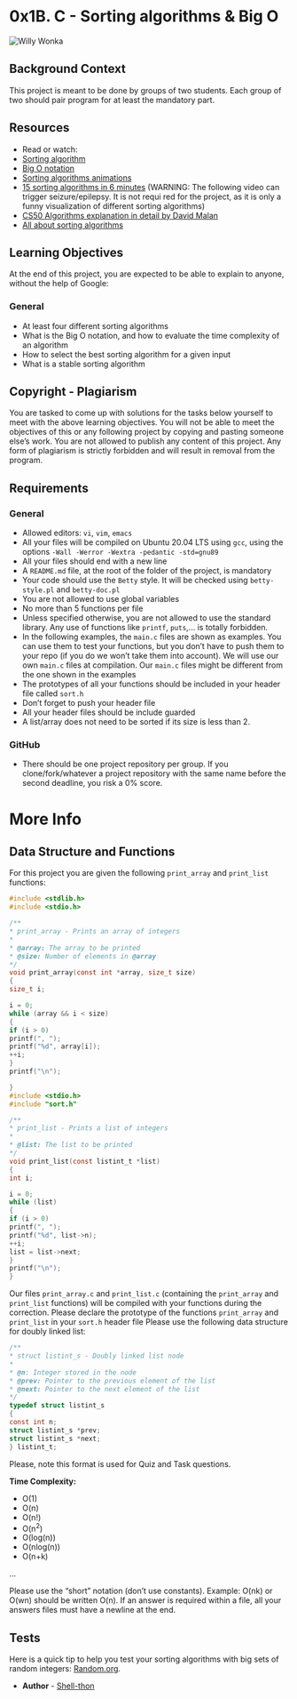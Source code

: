 # 0x1B. C - Sorting algorithms & Big O

![Willy Wonka](https://s3.amazonaws.com/intranet-projects-files/holbertonschool-low_level_programming/248/willy-wonka.png)

## Background Context
This project is meant to be done by groups of two students. Each group of two should pair program for at least the mandatory part.

## Resources
* Read or watch:
* [Sorting algorithm](https://en.wikipedia.org/wiki/Sorting_algorithm)
* [Big O notation](https://www.interviewcake.com/article/java/big-o-notation-time-and-space-complexity)
* [Sorting algorithms animations](https://www.toptal.com/developers/sorting-algorithms)
* [15 sorting algorithms in 6 minutes](https://www.youtube.com/watch?v=kPRA0W1kECg) (WARNING: The following video can trigger seizure/epilepsy. It is not requi
red for the project, as it is only a funny visualization of different sorting algorithms)
* [CS50 Algorithms explanation in detail by David Malan](https://www.youtube.com/watch?v=U9gTwL4n6gA)
* [All about sorting algorithms](https://www.youtube.com/watch?v=0nlPxNZGzOg)

## Learning Objectives
At the end of this project, you are expected to be able to explain to anyone, without the help of Google:

### General
* At least four different sorting algorithms
* What is the Big O notation, and how to evaluate the time complexity of an algorithm
* How to select the best sorting algorithm for a given input
* What is a stable sorting algorithm

## Copyright - Plagiarism
You are tasked to come up with solutions for the tasks below yourself to meet with the above learning objectives. You will not be able to meet the objectives of this or any following project by copying and pasting someone else’s work. You are not allowed to publish any content of this project. Any form of plagiarism is strictly forbidden and will result in removal from the program.

## Requirements
### General
* Allowed editors: `vi`, `vim`, `emacs`
* All your files will be compiled on Ubuntu 20.04 LTS using `gcc`, using the options `-Wall -Werror -Wextra -pedantic -std=gnu89`
* All your files should end with a new line
* A `README.md` file, at the root of the folder of the project, is mandatory
* Your code should use the `Betty` style. It will be checked using `betty-style.pl` and `betty-doc.pl`
* You are not allowed to use global variables
* No more than 5 functions per file
* Unless specified otherwise, you are not allowed to use the standard library. Any use of functions like `printf`, `puts`,… is totally forbidden.
* In the following examples, the `main.c` files are shown as examples. You can use them to test your functions, but you don’t have to push them to your repo (if you do we won’t take them into account). We will use our own `main.c` files at compilation. Our `main.c` files might be different from the one shown in the examples
* The prototypes of all your functions should be included in your header file called `sort.h`
* Don’t forget to push your header file
* All your header files should be include guarded
* A list/array does not need to be sorted if its size is less than 2.

### GitHub
* There should be one project repository per group. If you clone/fork/whatever a project repository with the same name before the second deadline, you risk a 0% score.

# More Info
## Data Structure and Functions
For this project you are given the following `print_array` and `print_list` functions:

```c
#include <stdlib.h>
#include <stdio.h>

/**
* print_array - Prints an array of integers
*
* @array: The array to be printed
* @size: Number of elements in @array
*/
void print_array(const int *array, size_t size)
{
size_t i;

i = 0;
while (array && i < size)
{
if (i > 0)
printf(", ");
printf("%d", array[i]);
++i;
}
printf("\n");

}
#include <stdio.h>
#include "sort.h"

/**
* print_list - Prints a list of integers
*
* @list: The list to be printed
*/
void print_list(const listint_t *list)
{
int i;

i = 0;
while (list)
{
if (i > 0)
printf(", ");
printf("%d", list->n);
++i;
list = list->next;
}
printf("\n");
}
```
Our files `print_array.c` and `print_list.c` (containing the `print_array` and `print_list` functions) will be compiled with your functions during the correction.
Please declare the prototype of the functions `print_array` and `print_list` in your `sort.h` header file
Please use the following data structure for doubly linked list:

```c
/**
* struct listint_s - Doubly linked list node
*
* @n: Integer stored in the node
* @prev: Pointer to the previous element of the list
* @next: Pointer to the next element of the list
*/
typedef struct listint_s
{
const int n;
struct listint_s *prev;
struct listint_s *next;
} listint_t;
```

Please, note this format is used for Quiz and Task questions.

**Time Complexity:**

* O(1)
* O(n)
* O(n!)
* O(n<sup>2</sup>)
* O(log(n))
* O(nlog(n))
* O(n+k)

...

Please use the “short” notation (don’t use constants). Example: O(nk) or O(wn) should be written O(n). If an answer is required within a file, all your answers files must have a newline at the end.

## Tests
Here is a quick tip to help you test your sorting algorithms with big sets of random integers: [Random.org](https://www.random.org/).

* **Author** - [Shell-thon](https://github.com/Shell-thon)